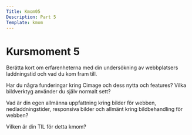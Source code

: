 ```yaml
---
Title: Kmom05
Description: Part 5
Template: kmom
---
```


<div class="kmom">

<h1>Kursmoment 5</h1>
Berätta kort om erfarenheterna med din undersökning av webbplatsers laddningstid och vad du kom fram till.


Har du några funderingar kring Cimage och dess nytta och features? Vilka bildverktyg använder du själv normalt sett?


Vad är din egen allmänna uppfattning kring bilder för webben, nedladdningstider, responsiva bilder och allmänt kring bildbehandling för webben?


Vilken är din TIL för detta kmom?


</div>

